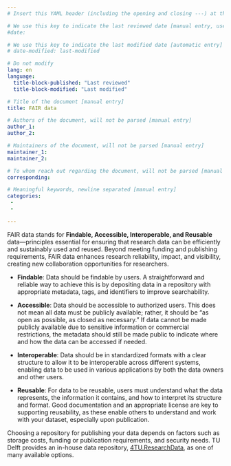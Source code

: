 ```yaml
---
# Insert this YAML header (including the opening and closing ---) at the beginning of the document and fill it out accordingly

# We use this key to indicate the last reviewed date [manual entry, use MM/DD/YYYY]
#date:

# We use this key to indicate the last modified date [automatic entry]
# date-modified: last-modified

# Do not modify
lang: en
language: 
  title-block-published: "Last reviewed"
  title-block-modified: "Last modified"

# Title of the document [manual entry]
title: FAIR data

# Authors of the document, will not be parsed [manual entry]
author_1:
author_2:

# Maintainers of the document, will not be parsed [manual entry]
maintainer_1:
maintainer_2:

# To whom reach out regarding the document, will not be parsed [manual entry]
corresponding:

# Meaningful keywords, newline separated [manual entry]
categories: 
 - 
 - 

---
```


FAIR data stands for **Findable, Accessible, Interoperable, and Reusable** data—principles essential for ensuring that research data can be efficiently and sustainably used and reused. Beyond meeting funding and publishing requirements, FAIR data enhances research reliability, impact, and visibility, creating new collaboration opportunities for researchers.

- **Findable**: Data should be findable by users. A straightforward and reliable way to achieve this is by depositing data in a repository with appropriate metadata, tags, and identifiers to improve searchability.

- **Accessible**: Data should be accessible to authorized users. This does not mean all data must be publicly available; rather, it should be “as open as possible, as closed as necessary.” If data cannot be made publicly available due to sensitive information or commercial restrictions, the metadata should still be made public to indicate where and how the data can be accessed if needed.

- **Interoperable**: Data should be in standardized formats with a clear structure to allow it to be interoperable across different systems, enabling data to be used in various applications by both the data owners and other users.

- **Reusable**: For data to be reusable, users must understand what the data represents, the information it contains, and how to interpret its structure and format. Good documentation and an appropriate license are key to supporting reusability, as these enable others to understand and work with your dataset, especially upon publication.

Choosing a repository for publishing your data depends on factors such as storage costs, funding or publication requirements, and security needs. TU Delft provides an in-house data repository, [4TU.ResearchData](https://data.4tu.nl/), as one of many available options.